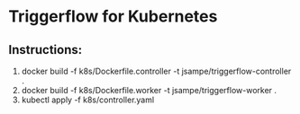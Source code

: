 # Triggerflow for Kubernetes
## Instructions:

1.  docker build -f k8s/Dockerfile.controller -t jsampe/triggerflow-controller .
2.  docker build -f k8s/Dockerfile.worker -t jsampe/triggerflow-worker .
3.  kubectl apply -f k8s/controller.yaml